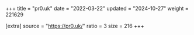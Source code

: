 +++
title = "pr0.uk"
date = "2022-03-22"
updated = "2024-10-27"
weight = 221629

[extra]
source = "https://pr0.uk/"
ratio = 3
size = 216
+++

